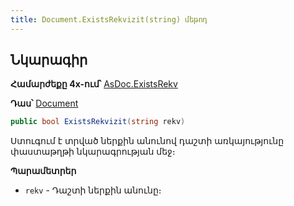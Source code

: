 ```yaml
---
title: Document.ExistsRekvizit(string) մեթոդ
---
```


## Նկարագիր

**Համարժեքը 4x-ում՝** [AsDoc.ExistsRekv](https://armsoft.github.io/as4x-docs/HTM/ProgrGuide/Functions/ASDOC/ExistsRekv.html)

**Դաս՝** [Document](../document.md)

```c#
public bool ExistsRekvizit(string rekv)
```

Ստուգում է տրված ներքին անունով դաշտի առկայությունը փաստաթղթի նկարագրության մեջ։

**Պարամետրեր**

* `rekv` - Դաշտի ներքին անունը։


